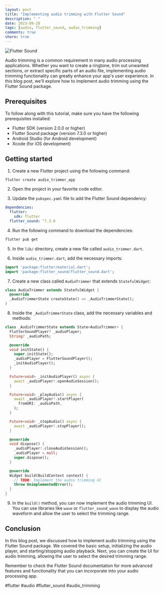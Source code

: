```yaml
---
layout: post
title: "Implementing audio trimming with Flutter Sound"
description: " "
date: 2023-09-28
tags: [audio, flutter_sound, audio_trimming]
comments: true
share: true
---
```


![Flutter Sound](https://flutter.dev/images/flutter-logo-sharing.png)

Audio trimming is a common requirement in many audio processing applications. Whether you want to create a ringtone, trim out unwanted sections, or extract specific parts of an audio file, implementing audio trimming functionality can greatly enhance your app's user experience. In this blog post, we'll explore how to implement audio trimming using the Flutter Sound package.

## Prerequisites

To follow along with this tutorial, make sure you have the following prerequisites installed:

- Flutter SDK (version 2.0.0 or higher)
- Flutter Sound package (version 7.3.0 or higher)
- Android Studio (for Android development)
- Xcode (for iOS development)

## Getting started

1. Create a new Flutter project using the following command:

```bash
flutter create audio_trimmer_app
```

2. Open the project in your favorite code editor.

3. Update the `pubspec.yaml` file to add the Flutter Sound dependency:

```yaml
dependencies:
  flutter:
    sdk: flutter
  flutter_sound: ^7.3.0
```

4. Run the following command to download the dependencies:

```bash
flutter pub get
```

5. In the `lib/` directory, create a new file called `audio_trimmer.dart`.

6. Inside `audio_trimmer.dart`, add the necessary imports:

```dart
import 'package:flutter/material.dart';
import 'package:flutter_sound/flutter_sound.dart';
```

7. Create a new class called `AudioTrimmer` that extends `StatefulWidget`:

```dart
class AudioTrimmer extends StatefulWidget {
  @override
  _AudioTrimmerState createState() => _AudioTrimmerState();
}
```

8. Inside the `_AudioTrimmerState` class, add the necessary variables and methods:

```dart
class _AudioTrimmerState extends State<AudioTrimmer> {
  FlutterSoundPlayer? _audioPlayer;
  String? _audioPath;

  @override
  void initState() {
    super.initState();
    _audioPlayer = FlutterSoundPlayer();
    _initAudioPlayer();
  }

  Future<void> _initAudioPlayer() async {
    await _audioPlayer!.openAudioSession();
  }

  Future<void> _playAudio() async {
    await _audioPlayer!.startPlayer(
      fromURI: _audioPath,
    );
  }

  Future<void> _stopAudio() async {
    await _audioPlayer!.stopPlayer();
  }

  @override
  void dispose() {
    _audioPlayer!.closeAudioSession();
    _audioPlayer = null;
    super.dispose();
  }

  @override
  Widget build(BuildContext context) {
    // TODO: Implement the audio trimming UI
    throw UnimplementedError();
  }
}
```

9. In the `build()` method, you can now implement the audio trimming UI. You can use libraries like `wave` or `flutter_sound_wave` to display the audio waveform and allow the user to select the trimming range.

## Conclusion

In this blog post, we discussed how to implement audio trimming using the Flutter Sound package. We covered the basic setup, initializing the audio player, and starting/stopping audio playback. Next, you can create the UI for audio trimming, allowing the user to select the desired trimming range.

Remember to check the Flutter Sound documentation for more advanced features and functionality that you can incorporate into your audio processing app.

#flutter #audio #flutter_sound #audio_trimming